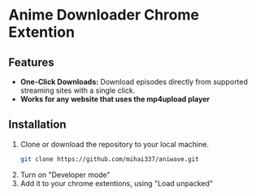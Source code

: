 # Anime Downloader Chrome Extention

## Features

- **One-Click Downloads:** Download episodes directly from supported streaming sites with a single click.
- **Works for any website that uses the mp4upload player**

## Installation

1. Clone or download the repository to your local machine.
   ```bash
   git clone https://github.com/mihai337/aniwave.git
3. Turn on "Developer mode"
2. Add it to your chrome extentions, using "Load unpacked"
